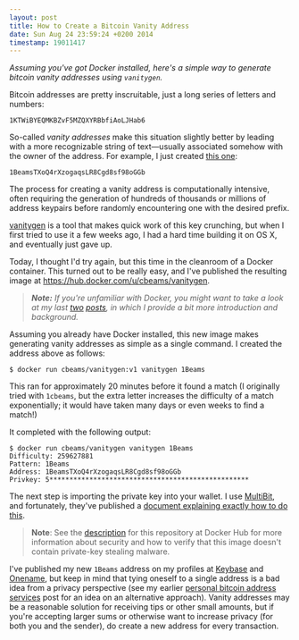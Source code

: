 ```yaml
---
layout: post
title: How to Create a Bitcoin Vanity Address
date: Sun Aug 24 23:59:24 +0200 2014
timestamp: 19011417
---
```


_Assuming you've got Docker installed, here's a simple way to generate bitcoin vanity addresses using `vanitygen`._

Bitcoin addresses are pretty inscruitable, just a long series of letters and numbers:

    1KTWiBYEQMKBZvF5MZQXYRBbfiAoLJHab6 

So-called _vanity addresses_ make this situation slightly better by leading with a more recognizable string of text—usually associated somehow with the owner of the address. For example, I just created [this one](https://blockchain.info/address/1BeamsTXoQ4rXzogaqsLR8Cgd8sf98oGGb):

    1BeamsTXoQ4rXzogaqsLR8Cgd8sf98oGGb

The process for creating a vanity address is computationally intensive, often requiring the generation of hundreds of thousands or millions of address keypairs before randomly encountering one with the desired prefix.

[vanitygen](https://github.com/samr7/vanitygen) is a tool that makes quick work of this key crunching, but when I first tried to use it a few weeks ago, I had a hard time building it on OS X, and eventually just gave up.

Today, I thought I'd try again, but this time in the cleanroom of a Docker container. This turned out to be really easy, and I've published the resulting image at <https://hub.docker.com/u/cbeams/vanitygen>.

> _**Note:** If you're unfamiliar with Docker, you might want to take a look at my last [two](/posts/docker) [posts](/posts/dockerize-this), in which I provide a bit more introduction and background._

Assuming you already have Docker installed, this new image makes generating vanity addresses as simple as a single command. I created the address above as follows:

    $ docker run cbeams/vanitygen:v1 vanitygen 1Beams

This ran for approximately 20 minutes before it found a match (I originally tried with `1cbeams`, but the extra letter increases the difficulty of a match exponentially; it would have taken many days or even weeks to find a match!)

It completed with the following output:

    $ docker run cbeams/vanitygen vanitygen 1Beams
    Difficulty: 259627881
    Pattern: 1Beams
    Address: 1BeamsTXoQ4rXzogaqsLR8Cgd8sf98oGGb
    Privkey: 5**************************************************

The next step is importing the private key into your wallet. I use [MultiBit](https://multibit.org), and fortunately, they've published a [document explaining exactly how to do this](https://multibit.org/help_importASingleKey.html).

> **Note**: See the [description](https://registry.hub.docker.com/u/cbeams/vanitygen/) for this repository at Docker Hub for more information about security and how to verify that this image doesn't contain private-key stealing malware.

I've published my new `1Beams` address on my profiles at [Keybase](http://keybase.io/cbeams) and [Onename](https://onename.io/cbeams), but keep in mind that tying oneself to a single address is a bad idea from a privacy perspective (see my earlier [personal bitcoin address services](/posts/address) post for an idea on an alternative approach). Vanity addresses may be a reasonable solution for receiving tips or other small amounts, but if you're accepting larger sums or otherwise want to increase privacy (for both you and the sender), do create a new address for every transaction.
